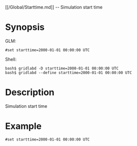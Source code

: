 [[/Global/Starttime.md]] -- Simulation start time

# Synopsis
GLM:
~~~
#set starttime=2000-01-01 00:00:00 UTC
~~~
Shell:
~~~
bash$ gridlabd -D starttime=2000-01-01 00:00:00 UTC
bash$ gridlabd --define starttime=2000-01-01 00:00:00 UTC
~~~

# Description

Simulation start time

# Example

~~~
#set starttime=2000-01-01 00:00:00 UTC
~~~
